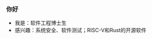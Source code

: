 ### 你好

- 我是：软件工程博士生
- 感兴趣：系统安全、软件测试；RISC-V和Rust的开源软件

<!--
**luojia65/luojia65** is a ✨ _special_ ✨ repository because its `README.md` (this file) appears on your GitHub profile.

Here are some ideas to get you started:

- 🔭 I’m currently working on ...
- 🌱 I’m currently learning ...
- 👯 I’m looking to collaborate on ...
- 🤔 I’m looking for help with ...
- 💬 Ask me about ...
- 📫 How to reach me: ...
- 😄 Pronouns: ...
- ⚡ Fun fact: ...
-->
